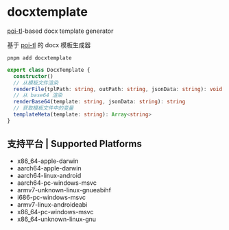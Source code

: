 # docxtemplate

[poi-tl](https://github.com/Sayi/poi-tl)-based docx template generator

基于 [poi-tl](https://github.com/Sayi/poi-tl) 的 docx 模板生成器

```
pnpm add docxtemplate
```

```ts
export class DocxTemplate {
  constructor()
  // 从模板文件渲染  
  renderFile(tplPath: string, outPath: string, jsonData: string): void
  // 从 base64 渲染  
  renderBase64(template: string, jsonData: string): string
  // 获取模板文件中的变量  
  templateMeta(template: string): Array<string>
}
```

## 支持平台 | Supported Platforms

 - x86_64-apple-darwin
 - aarch64-apple-darwin
 - aarch64-linux-android
 - aarch64-pc-windows-msvc
 - armv7-unknown-linux-gnueabihf
 - i686-pc-windows-msvc
 - armv7-linux-androideabi
 - x86_64-pc-windows-msvc
 - x86_64-unknown-linux-gnu
